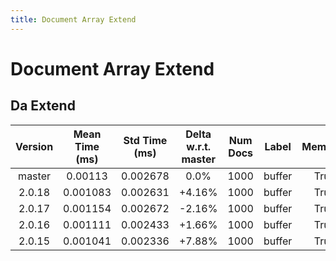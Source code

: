 ```yaml
---
title: Document Array Extend
---
```

# Document Array Extend

## Da Extend

| Version | Mean Time (ms) | Std Time (ms) | Delta w.r.t. master | Num Docs | Label | Memmap | Iterations |
| :---: | :---: | :---: | :---: | :---: | :---: | :---: | :---: |
| master | 0.00113 | 0.002678 | 0.0% | 1000 | buffer | True | 25 |
| 2.0.18 | 0.001083 | 0.002631 | +4.16% | 1000 | buffer | True | 25 |
| 2.0.17 | 0.001154 | 0.002672 | -2.16% | 1000 | buffer | True | 25 |
| 2.0.16 | 0.001111 | 0.002433 | +1.66% | 1000 | buffer | True | 25 |
| 2.0.15 | 0.001041 | 0.002336 | +7.88% | 1000 | buffer | True | 25 |

